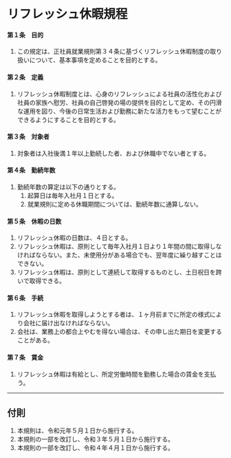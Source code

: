 # リフレッシュ休暇規程

#### 第１条　目的

1. この規定は、正社員就業規則第３４条に基づくリフレッシュ休暇制度の取り扱いについて、基本事項を定めることを目的とする。

#### 第２条　定義

1. リフレッシュ休暇制度とは、心身のリフレッシュによる社員の活性化および社員の家族へ慰労、社員の自己啓発の場の提供を目的として定め、その円滑な運用を図り、今後の日常生活および勤務に新たな活力をもって望むことができるようにすることを目的とする。

#### 第３条　対象者

1. 対象者は入社後満１年以上勤続した者、および休職中でない者とする。

#### 第４条　勤続年数

1. 勤続年数の算定は以下の通りとする。
    1. 起算日は毎年入社月１日とする。
    1. 就業規則に定める休職期間については、勤続年数に通算しない。

#### 第５条　休暇の日数

1. リフレッシュ休暇の日数は、４日とする。
1. リフレッシュ休暇は、原則として毎年入社月１日より１年間の間に取得しなければならない。また、未使用分がある場合でも、翌年度に繰り越すことはできない。
1. リフレッシュ休暇は、原則として連続して取得するものとし、土日祝日を跨いで取得できる。

#### 第６条　手続

1. リフレッシュ休暇を取得しようとする者は、１ヶ月前までに所定の様式により会社に届け出なければならない。
1. 会社は、業務上の都合上やむを得ない場合は、その申し出た期日を変更することがある。

#### 第７条　賃金

1. リフレッシュ休暇は有給とし、所定労働時間を勤務した場合の賃金を支払う。

---

## 付則

1. 本規則は、令和元年５月１日から施行する。
1. 本規則の一部を改訂し、令和３年５月１日から施行する。
1. 本規則の一部を改訂し、令和４年４月１日から施行する。
